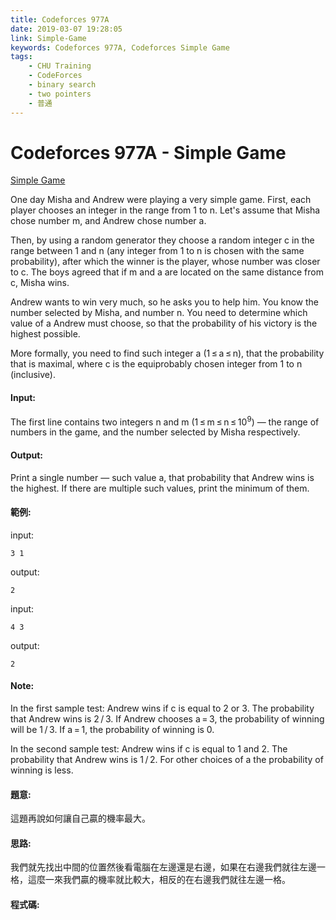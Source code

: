 ```yaml
---
title: Codeforces 977A
date: 2019-03-07 19:28:05
link: Simple-Game
keywords: Codeforces 977A, Codeforces Simple Game
tags:
    - CHU Training
    - CodeForces
    - binary search
    - two pointers
    - 普通
---
```

# Codeforces 977A - Simple Game
[Simple Game](https://codeforces.com/problemset/problem/977/A)


One day Misha and Andrew were playing a very simple game. First, each player chooses an integer in the range from 1 to n. Let's assume that Misha chose number m, and Andrew chose number a.
<!-- more -->
Then, by using a random generator they choose a random integer c in the range between 1 and n (any integer from 1 to n is chosen with the same probability), after which the winner is the player, whose number was closer to c. The boys agreed that if m and a are located on the same distance from c, Misha wins.

Andrew wants to win very much, so he asks you to help him. You know the number selected by Misha, and number n. You need to determine which value of a Andrew must choose, so that the probability of his victory is the highest possible.

More formally, you need to find such integer a (1 ≤ a ≤ n), that the probability that  is maximal, where c is the equiprobably chosen integer from 1 to n (inclusive).

#### Input:
The first line contains two integers n and m (1 ≤ m ≤ n ≤ 10<sup>9</sup>) — the range of numbers in the game, and the number selected by Misha respectively.

#### Output:
Print a single number — such value a, that probability that Andrew wins is the highest. If there are multiple such values, print the minimum of them.

#### 範例:
input:
```
3 1
```
output:
```
2
```
input:
```
4 3
```
output:
```
2
```

#### Note:
In the first sample test: Andrew wins if c is equal to 2 or 3. The probability that Andrew wins is 2 / 3. If Andrew chooses a = 3, the probability of winning will be 1 / 3. If a = 1, the probability of winning is 0.

In the second sample test: Andrew wins if c is equal to 1 and 2. The probability that Andrew wins is 1 / 2. For other choices of a the probability of winning is less.

#### 題意:
這題再說如何讓自己贏的機率最大。
#### 思路:
我們就先找出中間的位置然後看電腦在左邊還是右邊，如果在右邊我們就往左邊一格，這麼一來我們贏的機率就比較大，相反的在右邊我們就往左邊一格。
#### 程式碼:
<script src="https://gist.github.com/Daviswww/50785ac588a8620607b0cee5f52a358f.js"></script>

